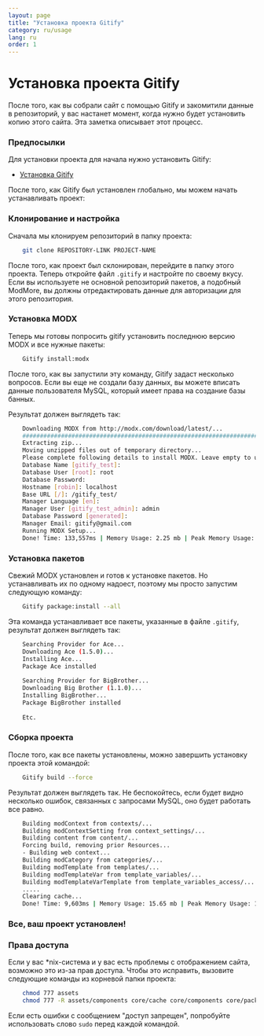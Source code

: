 ```yaml
---
layout: page
title: "Установка проекта Gitify"
category: ru/usage
lang: ru
order: 1
---
```


# Установка проекта Gitify

После того, как вы собрали сайт с помощью Gitify и закомитили данные в репозиторий, у вас настанет момент, когда нужно будет установить копию этого сайта. Эта заметка описывает этот процесс.

### Предпосылки

Для установки проекта для начала нужно установить Gitify:

* [Установка Gitify](/ru/installation/installation.html)

После того, как Gitify был установлен глобально, мы можем начать устанавливать проект:

### Клонирование и настройка

Сначала мы клонируем репозиторий в папку проекта:

```bash
    git clone REPOSITORY-LINK PROJECT-NAME
```

После того, как проект был склонирован, перейдите в папку этого проекта. Теперь откройте файл `.gitify` и настройте по своему вкусу. Если вы используете не основной репозиторий пакетов, а подобный ModMore, вы должны отредактировать данные для авторизации для этого репозитория.

### Установка MODX

Теперь мы готовы попросить gitify установить последнюю версию MODX и все нужные пакеты:

```bash
    Gitify install:modx
```

После того, как вы запустили эту команду, Gitify задаст несколько вопросов. Если вы еще не создали базу данных, вы можете вписать данные пользователя MySQL, который имеет права на создание базы банных.

Результат должен выглядеть так:

```bash
    Downloading MODX from http://modx.com/download/latest/...
    ######################################################################## 100.0%
    Extracting zip...
    Moving unzipped files out of temporary directory...
    Please complete following details to install MODX. Leave empty to use the [default].
    Database Name [gitify_test]: 
    Database User [root]: root
    Database Password: 
    Hostname [robin]: localhost
    Base URL [/]: /gitify_test/
    Manager Language [en]: 
    Manager User [gitify_test_admin]: admin
    Database Password [generated]: 
    Manager Email: gitify@gmail.com
    Running MODX Setup...
    Done! Time: 133,557ms | Memory Usage: 2.25 mb | Peak Memory Usage: 2.31 mb
```

### Установка пакетов

Свежий MODX установлен и готов к установке пакетов. Но устанавливать их по одному надоест, поэтому мы просто запустим следующую команду:

```bash
    Gitify package:install --all
```

Эта команда устанавливает все пакеты, указанные в файле `.gitify`, результат должен выглядеть так:

```bash
    Searching Provider for Ace...
    Downloading Ace (1.5.0)...
    Installing Ace...
    Package Ace installed
    
    Searching Provider for BigBrother...
    Downloading Big Brother (1.1.0)...
    Installing BigBrother...
    Package BigBrother installed
    
    Etc.    
```

### Сборка проекта

После того, как все пакеты установлены, можно завершить установку проекта этой командой:

```bash
    Gitify build --force
```

Результат должен выглядеть так. Не беспокойтесь, если будет видно несколько ошибок, связанных с запросами MySQL, оно будет работать все равно.

```bash
    Building modContext from contexts/...
    Building modContextSetting from context_settings/...
    Building content from content/...
    Forcing build, removing prior Resources...
    - Building web context...
    Building modCategory from categories/...
    Building modTemplate from templates/...
    Building modTemplateVar from template_variables/...
    Building modTemplateVarTemplate from template_variables_access/...
    .....
    Clearing cache...
    Done! Time: 9,603ms | Memory Usage: 15.65 mb | Peak Memory Usage: 17.97 mb
```

### Все, ваш проект установлен!

### Права доступа

Если у вас *nix-система и у вас есть проблемы с отображением сайта, возможно это из-за прав доступа. Чтобы это исправить, вызовите следующие команды из корневой папки проекта:

```bash
    chmod 777 assets
    chmod 777 -R assets/components core/cache core/components core/packages
```

Если есть ошибки с сообщением "доступ запрещен", попробуйте использовать слово `sudo` перед каждой командой.
